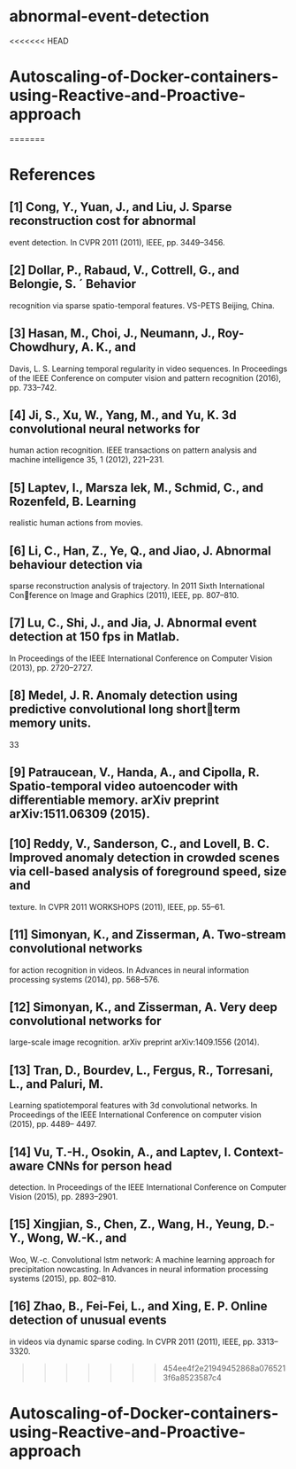 # abnormal-event-detection
<<<<<<< HEAD
# Autoscaling-of-Docker-containers-using-Reactive-and-Proactive-approach
=======

# References


## [1] Cong, Y., Yuan, J., and Liu, J. Sparse reconstruction cost for abnormal
event detection. In CVPR 2011 (2011), IEEE, pp. 3449–3456.
## [2] Dollar, P., Rabaud, V., Cottrell, G., and Belongie, S. ´ Behavior
recognition via sparse spatio-temporal features. VS-PETS Beijing, China.
## [3] Hasan, M., Choi, J., Neumann, J., Roy-Chowdhury, A. K., and
Davis, L. S. Learning temporal regularity in video sequences. In Proceedings of the IEEE Conference on computer vision and pattern recognition (2016),
pp. 733–742.
## [4] Ji, S., Xu, W., Yang, M., and Yu, K. 3d convolutional neural networks for
human action recognition. IEEE transactions on pattern analysis and machine
intelligence 35, 1 (2012), 221–231.
## [5] Laptev, I., Marsza lek, M., Schmid, C., and Rozenfeld, B. Learning
realistic human actions from movies.
## [6] Li, C., Han, Z., Ye, Q., and Jiao, J. Abnormal behaviour detection via
sparse reconstruction analysis of trajectory. In 2011 Sixth International Conference on Image and Graphics (2011), IEEE, pp. 807–810.
## [7] Lu, C., Shi, J., and Jia, J. Abnormal event detection at 150 fps in Matlab.
In Proceedings of the IEEE International Conference on Computer Vision (2013),
pp. 2720–2727.
## [8] Medel, J. R. Anomaly detection using predictive convolutional long shortterm memory units.
33
## [9] Patraucean, V., Handa, A., and Cipolla, R. Spatio-temporal video autoencoder with differentiable memory. arXiv preprint arXiv:1511.06309 (2015).
## [10] Reddy, V., Sanderson, C., and Lovell, B. C. Improved anomaly detection in crowded scenes via cell-based analysis of foreground speed, size and
texture. In CVPR 2011 WORKSHOPS (2011), IEEE, pp. 55–61.
## [11] Simonyan, K., and Zisserman, A. Two-stream convolutional networks
for action recognition in videos. In Advances in neural information processing
systems (2014), pp. 568–576.
## [12] Simonyan, K., and Zisserman, A. Very deep convolutional networks for
large-scale image recognition. arXiv preprint arXiv:1409.1556 (2014).
## [13] Tran, D., Bourdev, L., Fergus, R., Torresani, L., and Paluri, M.
Learning spatiotemporal features with 3d convolutional networks. In Proceedings of the IEEE International Conference on computer vision (2015), pp. 4489–
4497.
## [14] Vu, T.-H., Osokin, A., and Laptev, I. Context-aware CNNs for person head
detection. In Proceedings of the IEEE International Conference on Computer
Vision (2015), pp. 2893–2901.
## [15] Xingjian, S., Chen, Z., Wang, H., Yeung, D.-Y., Wong, W.-K., and
Woo, W.-c. Convolutional lstm network: A machine learning approach for
precipitation nowcasting. In Advances in neural information processing systems
(2015), pp. 802–810.
## [16] Zhao, B., Fei-Fei, L., and Xing, E. P. Online detection of unusual events
in videos via dynamic sparse coding. In CVPR 2011 (2011), IEEE, pp. 3313–
3320.
>>>>>>> 454ee4f2e21949452868a0765213f6a8523587c4
# Autoscaling-of-Docker-containers-using-Reactive-and-Proactive-approach
